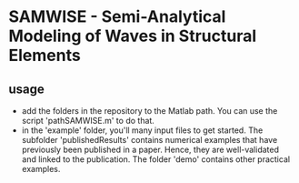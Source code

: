 # SAMWISE - Semi-Analytical Modeling of Waves in Structural Elements

## usage

- add the folders in the repository to the Matlab path. You can use the script 'pathSAMWISE.m' to do that.
- in the 'example' folder, you'll many input files to get started. The subfolder 'publishedResults' contains numerical examples that have previously been published in a paper. Hence, they are well-validated and linked to the publication. The folder 'demo' contains other practical examples.
